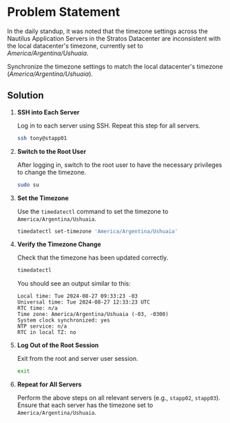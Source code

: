 # Problem Statement

In the daily standup, it was noted that the timezone settings across the Nautilus Application Servers in the Stratos Datacenter are inconsistent with the local datacenter's timezone, currently set to *America/Argentina/Ushuaia*.

Synchronize the timezone settings to match the local datacenter's timezone (*America/Argentina/Ushuaia*).

## Solution

1. **SSH into Each Server**

   Log in to each server using SSH. Repeat this step for all servers.

   ```bash
   ssh tony@stapp01
   ```

2. **Switch to the Root User**

   After logging in, switch to the root user to have the necessary privileges to change the timezone.

   ```bash
   sudo su
   ```

3. **Set the Timezone**

   Use the `timedatectl` command to set the timezone to `America/Argentina/Ushuaia`.

   ```bash
   timedatectl set-timezone 'America/Argentina/Ushuaia'
   ```

4. **Verify the Timezone Change**

   Check that the timezone has been updated correctly.

   ```bash
   timedatectl
   ```

   You should see an output similar to this:

   ```plain
   Local time: Tue 2024-08-27 09:33:23 -03
   Universal time: Tue 2024-08-27 12:33:23 UTC
   RTC time: n/a
   Time zone: America/Argentina/Ushuaia (-03, -0300)
   System clock synchronized: yes
   NTP service: n/a
   RTC in local TZ: no
   ```

5. **Log Out of the Root Session**

   Exit from the root and server user session.

   ```bash
   exit
   ```

6. **Repeat for All Servers**

   Perform the above steps on all relevant servers (e.g., `stapp02`, `stapp03`). Ensure that each server has the timezone set to `America/Argentina/Ushuaia`.
